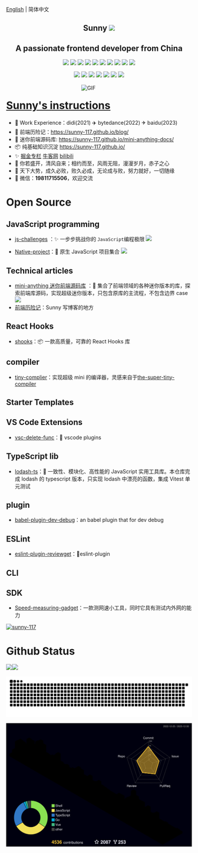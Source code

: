 [English](/README.md) | 简体中文
<p align="center">
<h2 height="200px" align="center">Sunny <img src="https://cdn.jsdelivr.net/gh/MaleWeb/picture/images/techblog/hi.gif" width="25"></h2>
<h2 align="center">A passionate frontend developer from China</h3>
</p>

<p align="center">
<div align="center">
  <img src="https://img.shields.io/badge/-JavaScript-f6da1c?style=flat&logo=javascript&logoColor=white">
  <img src="https://img.shields.io/badge/-TypeScript-2b6dbf?style=flat&logo=typescript&logoColor=white">
  <img src="https://img.shields.io/badge/-Vue-46b882?style=flat&logo=vue.js&logoColor=white">
  <img src="https://img.shields.io/badge/-React-00b4ce?style=flat&logo=react&logoColor=white">
  <img src="https://img.shields.io/badge/-Next-black?style=flat&logo=next.js&logoColor=white">
  <img src="https://img.shields.io/badge/-Node.js-3C873A?style=flat&logo=Node.js&logoColor=white">
  <img src="https://img.shields.io/badge/-Koa-33333D?style=flat&logo=koa&logoColor=white">
  <img src="https://img.shields.io/badge/-Go-00ADD8?style=flat&logo=go&logoColor=white">
  <img src="https://img.shields.io/badge/wechat_miniprogram-09b955?style=flat&logo=wechat&logoColor=white">
  <img src="https://img.shields.io/badge/-less-bf608e?style=flat&logo=less&logoColor=white">
</div>
<p></p>
<div align="center">
  <img src="https://img.shields.io/badge/-Git-ee462c?style=flat&logo=git&logoColor=white">
  <img src="https://img.shields.io/badge/-Nginx-408e43?style=flat&logo=nginx&logoColor=white">
  <img src="https://img.shields.io/badge/-Docker-218bea?style=flat&logo=docker&logoColor=white">
  <img src="https://img.shields.io/badge/-Github-black?style=flat&logo=github">
   <img src="https://img.shields.io/badge/-Webpack-%232C3A42?style=flat-square&logo=webpack">
   <img src="https://img.shields.io/badge/-ESLint-%234B32C3?style=flat-square&logo=eslint">
   <img src="https://img.shields.io/badge/-Express-%33A2?style=flat-square&logo=Express">
</div>

<br />

<img align="right" alt="GIF" src="https://github.com/devSouvik/devSouvik/blob/master/gif4.gif?raw=true" width="300"/>

# <a href="https://jzq422bol5.feishu.cn/docx/doxcnyogD4POabvLHoa1yoEH9W0">Sunny's instructions</a>

- 🧱 Work Experience：didi(2021) ✈️ bytedance(2022) ✈ baidu(2023)
- 🚀 前端历险记：https://sunny-117.github.io/blog/
- 🚀 迷你前端源码库: https://sunny-117.github.io/mini-anything-docs/
- 📦️ 纯基础知识沉淀 https://sunny-117.github.io/
- ✨  [掘金专栏](https://juejin.cn/user/2551305355400797/columns)  [牛客网](https://www.nowcoder.com/users/363848192)  <a href="https://space.bilibili.com/447694807" target="_blank">bilibili</a>
- 🎉 你若盛开，清风自来；相约而至，风雨无阻，漫漫岁月，赤子之心
- 🎉 天下大势，成久必败，败久必成，无论成与败，努力就好，一切随缘
- 💬 微信：**19811715506**，欢迎交流

# Open Source

## JavaScript programming 

- [js-challenges](https://github.com/Sunny-117/js-challenges) ：✨ 一步步挑战你的 `JavaScript`编程极限 ![](https://img.shields.io/github/stars/Sunny-117/js-challenges?style=social)


- [Native-project](https://github.com/Sunny-117/Native-project)：🔧 原生 JavaScript 项目集合 ![](https://img.shields.io/github/stars/Sunny-117/Native-project?style=social)


## Technical articles


- [mini-anything 迷你前端源码库](https://github.com/sunny-117/mini-anything) ：🚀 集合了前端领域的各种迷你版本的库，探索前端库源码，实现超级迷你版本，只包含原库的主流程，不包含边界 case       ![](https://img.shields.io/github/stars/Sunny-117/mini-anything?style=social)
- [前端历险记](https://sunny-117.github.io/blog/)：Sunny 写博客的地方

## React Hooks

- [shooks](https://github.com/Sunny-117/shooks)：📦️ 一款高质量，可靠的 React Hooks 库

## compiler

- [tiny-complier](https://github.com/Sunny-117/tiny-complier)：实现超级 mini 的编译器，灵感来自于[the-super-tiny-compiler](https://github.com/jamiebuilds/the-super-tiny-compiler)

## Starter Templates


## VS Code Extensions

- [vsc-delete-func](https://github.com/Sunny-117/vsc-delete-func)：🍻 vscode plugins

## TypeScript lib

- [lodash-ts](https://github.com/Sunny-117/lodash-ts)：🎉 一致性、模块化、高性能的 JavaScript 实用工具库。本仓库完成 lodash 的 typescript 版本，只实现 lodash 中漂亮的函数，集成 Vitest 单元测试



## plugin

- [babel-plugin-dev-debug](https://github.com/Sunny-117/babel-plugin-dev-debug)：an babel plugin that for dev debug

## ESLint

- [eslint-plugin-reviewget](https://github.com/Sunny-117/eslint-plugin-reviewget)：🚀eslint-plugin

## CLI

## SDK

- [Speed-measuring-gadget](https://github.com/Sunny-117/Speed-measuring-gadget)：一款测网速小工具，同时它具有测试内外网的能力


<p align="left"> <a href="https://github.com/ryo-ma/github-profile-trophy"><img src="https://github-profile-trophy.vercel.app/?username=sunny-117" alt="sunny-117" /></a> </p>

# Github Status

<img align="" height="137px" src="https://github-readme-stats.vercel.app/api?username=Sunny-117&hide_title=true&hide_border=true&show_icons=true&include_all_commits=true&line_height=21&bg_color=0,EC6C6C,FFD479,FFFC79,73FA79&theme=graywhite" /><img align="" height="137px" src="https://github-readme-stats.vercel.app/api/top-langs/?username=Sunny-117&hide_title=true&hide_border=true&layout=compact&bg_color=0,73FA79,73FDFF,D783FF&theme=graywhite&locale=cn" />

![grid snake animation](./assets/github-user-contribution.svg)

![](./profile-3d-contrib/profile-night-rainbow.svg)
